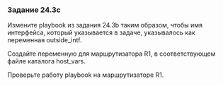 ### Задание 24.3c


Измените playbook из задания 24.3b таким образом,
чтобы имя интерфейса, который указывается в задаче,
указывалось как переменная outside_intf.

Создайте переменную для маршрутизатора R1,
в соответствующем файле каталога host_vars.


Проверьте работу playbook на маршрутизаторе R1.

